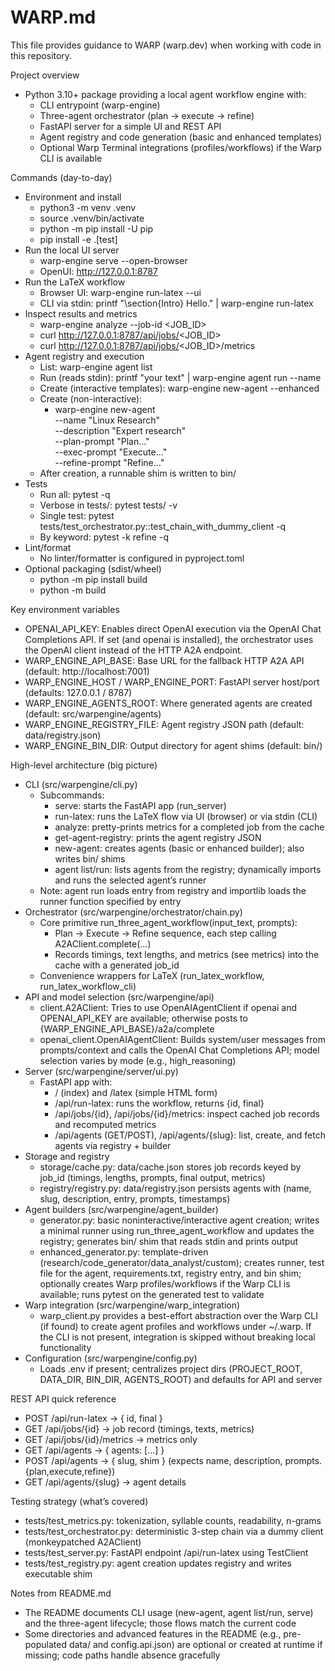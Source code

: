 # WARP.md

This file provides guidance to WARP (warp.dev) when working with code in this repository.

Project overview
- Python 3.10+ package providing a local agent workflow engine with:
  - CLI entrypoint (warp-engine)
  - Three-agent orchestrator (plan → execute → refine)
  - FastAPI server for a simple UI and REST API
  - Agent registry and code generation (basic and enhanced templates)
  - Optional Warp Terminal integrations (profiles/workflows) if the Warp CLI is available

Commands (day-to-day)
- Environment and install
  - python3 -m venv .venv
  - source .venv/bin/activate
  - python -m pip install -U pip
  - pip install -e .[test]
- Run the local UI server
  - warp-engine serve --open-browser
  - OpenUI: http://127.0.0.1:8787
- Run the LaTeX workflow
  - Browser UI: warp-engine run-latex --ui
  - CLI via stdin: printf "\\section{Intro} Hello." | warp-engine run-latex
- Inspect results and metrics
  - warp-engine analyze --job-id <JOB_ID>
  - curl http://127.0.0.1:8787/api/jobs/<JOB_ID>
  - curl http://127.0.0.1:8787/api/jobs/<JOB_ID>/metrics
- Agent registry and execution
  - List: warp-engine agent list
  - Run (reads stdin): printf "your text" | warp-engine agent run --name <agent-slug>
  - Create (interactive templates): warp-engine new-agent --enhanced
  - Create (non-interactive):
    - warp-engine new-agent \
      --name "Linux Research" \
      --description "Expert research" \
      --plan-prompt "Plan..." \
      --exec-prompt "Execute..." \
      --refine-prompt "Refine..."
  - After creation, a runnable shim is written to bin/<agent-slug>
- Tests
  - Run all: pytest -q
  - Verbose in tests/: pytest tests/ -v
  - Single test: pytest tests/test_orchestrator.py::test_chain_with_dummy_client -q
  - By keyword: pytest -k refine -q
- Lint/format
  - No linter/formatter is configured in pyproject.toml
- Optional packaging (sdist/wheel)
  - python -m pip install build
  - python -m build

Key environment variables
- OPENAI_API_KEY: Enables direct OpenAI execution via the OpenAI Chat Completions API. If set (and openai is installed), the orchestrator uses the OpenAI client instead of the HTTP A2A endpoint.
- WARP_ENGINE_API_BASE: Base URL for the fallback HTTP A2A API (default: http://localhost:7001)
- WARP_ENGINE_HOST / WARP_ENGINE_PORT: FastAPI server host/port (defaults: 127.0.0.1 / 8787)
- WARP_ENGINE_AGENTS_ROOT: Where generated agents are created (default: src/warpengine/agents)
- WARP_ENGINE_REGISTRY_FILE: Agent registry JSON path (default: data/registry.json)
- WARP_ENGINE_BIN_DIR: Output directory for agent shims (default: bin/)

High-level architecture (big picture)
- CLI (src/warpengine/cli.py)
  - Subcommands:
    - serve: starts the FastAPI app (run_server)
    - run-latex: runs the LaTeX flow via UI (browser) or via stdin (CLI)
    - analyze: pretty-prints metrics for a completed job from the cache
    - get-agent-registry: prints the agent registry JSON
    - new-agent: creates agents (basic or enhanced builder); also writes bin/ shims
    - agent list/run: lists agents from the registry; dynamically imports and runs the selected agent’s runner
  - Note: agent run loads entry from registry and importlib loads the runner function specified by entry
- Orchestrator (src/warpengine/orchestrator/chain.py)
  - Core primitive run_three_agent_workflow(input_text, prompts):
    - Plan → Execute → Refine sequence, each step calling A2AClient.complete(...)
    - Records timings, text lengths, and metrics (see metrics) into the cache with a generated job_id
  - Convenience wrappers for LaTeX (run_latex_workflow, run_latex_workflow_cli)
- API and model selection (src/warpengine/api)
  - client.A2AClient: Tries to use OpenAIAgentClient if openai and OPENAI_API_KEY are available; otherwise posts to {WARP_ENGINE_API_BASE}/a2a/complete
  - openai_client.OpenAIAgentClient: Builds system/user messages from prompts/context and calls the OpenAI Chat Completions API; model selection varies by mode (e.g., high_reasoning)
- Server (src/warpengine/server/ui.py)
  - FastAPI app with:
    - / (index) and /latex (simple HTML form)
    - /api/run-latex: runs the workflow, returns {id, final}
    - /api/jobs/{id}, /api/jobs/{id}/metrics: inspect cached job records and recomputed metrics
    - /api/agents (GET/POST), /api/agents/{slug}: list, create, and fetch agents via registry + builder
- Storage and registry
  - storage/cache.py: data/cache.json stores job records keyed by job_id (timings, lengths, prompts, final output, metrics)
  - registry/registry.py: data/registry.json persists agents with (name, slug, description, entry, prompts, timestamps)
- Agent builders (src/warpengine/agent_builder)
  - generator.py: basic noninteractive/interactive agent creation; writes a minimal runner using run_three_agent_workflow and updates the registry; generates bin/<slug> shim that reads stdin and prints output
  - enhanced_generator.py: template-driven (research/code_generator/data_analyst/custom); creates runner, test file for the agent, requirements.txt, registry entry, and bin shim; optionally creates Warp profiles/workflows if the Warp CLI is available; runs pytest on the generated test to validate
- Warp integration (src/warpengine/warp_integration)
  - warp_client.py provides a best-effort abstraction over the Warp CLI (if found) to create agent profiles and workflows under ~/.warp. If the CLI is not present, integration is skipped without breaking local functionality
- Configuration (src/warpengine/config.py)
  - Loads .env if present; centralizes project dirs (PROJECT_ROOT, DATA_DIR, BIN_DIR, AGENTS_ROOT) and defaults for API and server

REST API quick reference
- POST /api/run-latex → { id, final }
- GET  /api/jobs/{id} → job record (timings, texts, metrics)
- GET  /api/jobs/{id}/metrics → metrics only
- GET  /api/agents → { agents: [...] }
- POST /api/agents → { slug, shim } (expects name, description, prompts.{plan,execute,refine})
- GET  /api/agents/{slug} → agent details

Testing strategy (what’s covered)
- tests/test_metrics.py: tokenization, syllable counts, readability, n-grams
- tests/test_orchestrator.py: deterministic 3-step chain via a dummy client (monkeypatched A2AClient)
- tests/test_server.py: FastAPI endpoint /api/run-latex using TestClient
- tests/test_registry.py: agent creation updates registry and writes executable shim

Notes from README.md
- The README documents CLI usage (new-agent, agent list/run, serve) and the three-agent lifecycle; those flows match the current code
- Some directories and advanced features in the README (e.g., pre-populated data/ and config.api.json) are optional or created at runtime if missing; code paths handle absence gracefully

